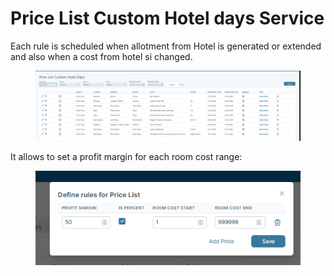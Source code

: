 # Price List Custom Hotel days Service

Each rule is scheduled when allotment from Hotel is generated or extended and also when a cost from hotel si changed.

<figure><img src=".gitbook/assets/image (54) (1).png" alt=""><figcaption></figcaption></figure>

It allows to set a profit margin for each room cost range:

<figure><img src=".gitbook/assets/image (55) (1).png" alt=""><figcaption></figcaption></figure>
